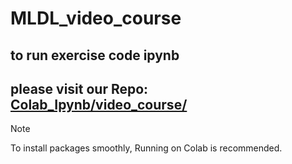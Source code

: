 # MLDL_video_course


## to run exercise code ipynb
## please visit our Repo: [Colab_Ipynb/video_course/](https://github.com/KuoYuChang/Colab_Ipynb/tree/main/video_course)


> [!NOTE]
> To install packages smoothly, Running on Colab is recommended.
